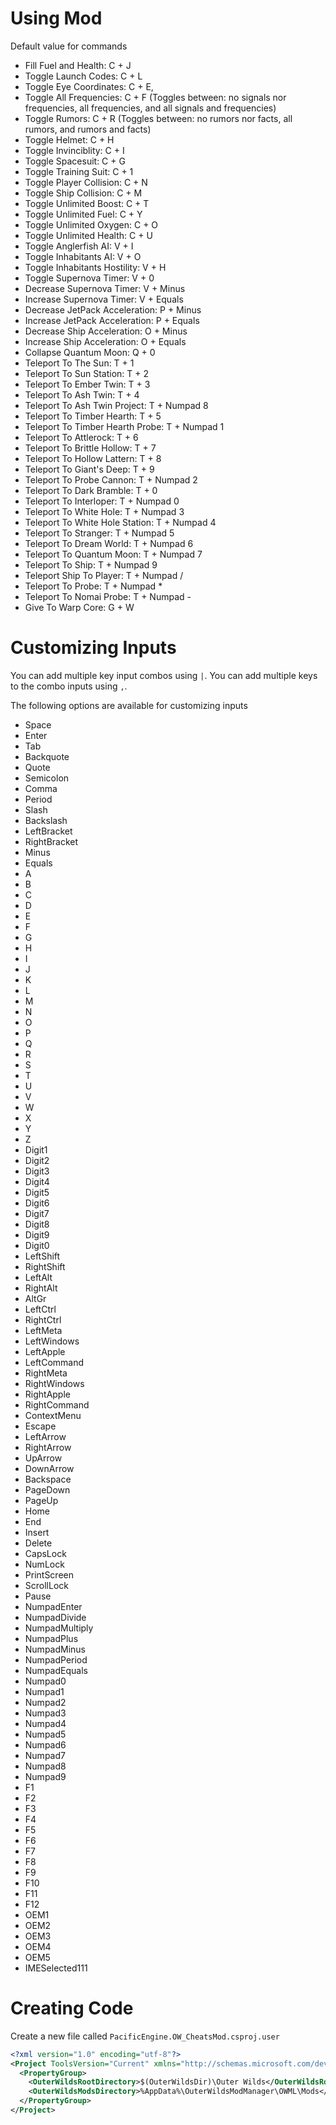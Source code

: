 # Using Mod
Default value for commands
* Fill Fuel and Health: C + J
* Toggle Launch Codes: C + L
* Toggle Eye Coordinates: C + E,
* Toggle All Frequencies: C + F (Toggles between: no signals nor frequencies, all frequencies, and all signals and frequencies)
* Toggle Rumors: C + R (Toggles between: no rumors nor facts, all rumors, and rumors and facts)
* Toggle Helmet: C + H
* Toggle Invinciblity: C + I
* Toggle Spacesuit: C + G
* Toggle Training Suit: C + 1
* Toggle Player Collision: C + N
* Toggle Ship Collision: C + M
* Toggle Unlimited Boost: C + T
* Toggle Unlimited Fuel: C + Y
* Toggle Unlimited Oxygen: C + O
* Toggle Unlimited Health: C + U
* Toggle Anglerfish AI: V + I
* Toggle Inhabitants AI: V + O
* Toggle Inhabitants Hostility: V + H
* Toggle Supernova Timer: V + 0
* Decrease Supernova Timer: V + Minus
* Increase Supernova Timer: V + Equals
* Decrease JetPack Acceleration: P + Minus
* Increase JetPack Acceleration: P + Equals
* Decrease Ship Acceleration: O + Minus
* Increase Ship Acceleration: O + Equals
* Collapse Quantum Moon: Q + 0
* Teleport To The Sun: T + 1
* Teleport To Sun Station: T + 2
* Teleport To Ember Twin: T + 3
* Teleport To Ash Twin: T + 4
* Teleport To Ash Twin Project: T + Numpad 8
* Teleport To Timber Hearth: T + 5
* Teleport To Timber Hearth Probe: T + Numpad 1
* Teleport To Attlerock: T + 6
* Teleport To Brittle Hollow: T + 7
* Teleport To Hollow Lattern: T + 8
* Teleport To Giant's Deep: T + 9
* Teleport To Probe Cannon: T + Numpad 2
* Teleport To Dark Bramble: T + 0
* Teleport To Interloper: T + Numpad 0
* Teleport To White Hole: T + Numpad 3
* Teleport To White Hole Station: T + Numpad 4
* Teleport To Stranger: T + Numpad 5
* Teleport To Dream World: T + Numpad 6
* Teleport To Quantum Moon: T + Numpad 7
* Teleport To Ship: T + Numpad 9
* Teleport Ship To Player: T + Numpad /
* Teleport To Probe: T + Numpad *
* Teleport To Nomai Probe: T + Numpad -
* Give To Warp Core: G + W

# Customizing Inputs
You can add multiple key input combos using `|`.
You can add multiple keys to the combo inputs using `,`.

The following options are available for customizing inputs
* Space
* Enter
* Tab
* Backquote
* Quote
* Semicolon
* Comma
* Period
* Slash
* Backslash
* LeftBracket
* RightBracket
* Minus
* Equals
* A
* B
* C
* D
* E
* F
* G
* H
* I
* J
* K
* L
* M
* N
* O
* P
* Q
* R
* S
* T
* U
* V
* W
* X
* Y
* Z
* Digit1
* Digit2
* Digit3
* Digit4
* Digit5
* Digit6
* Digit7
* Digit8
* Digit9
* Digit0
* LeftShift
* RightShift
* LeftAlt
* RightAlt
* AltGr
* LeftCtrl
* RightCtrl
* LeftMeta
* LeftWindows
* LeftApple
* LeftCommand
* RightMeta
* RightWindows
* RightApple
* RightCommand
* ContextMenu
* Escape
* LeftArrow
* RightArrow
* UpArrow
* DownArrow
* Backspace
* PageDown
* PageUp
* Home
* End
* Insert
* Delete
* CapsLock
* NumLock
* PrintScreen
* ScrollLock
* Pause
* NumpadEnter
* NumpadDivide
* NumpadMultiply
* NumpadPlus
* NumpadMinus
* NumpadPeriod
* NumpadEquals
* Numpad0
* Numpad1
* Numpad2
* Numpad3
* Numpad4
* Numpad5
* Numpad6
* Numpad7
* Numpad8
* Numpad9
* F1
* F2
* F3
* F4
* F5
* F6
* F7
* F8
* F9
* F10
* F11
* F12
* OEM1
* OEM2
* OEM3
* OEM4
* OEM5
* IMESelected111

# Creating Code
Create a new file called `PacificEngine.OW_CheatsMod.csproj.user`
```xml
<?xml version="1.0" encoding="utf-8"?>
<Project ToolsVersion="Current" xmlns="http://schemas.microsoft.com/developer/msbuild/2003">
  <PropertyGroup>
    <OuterWildsRootDirectory>$(OuterWildsDir)\Outer Wilds</OuterWildsRootDirectory>
    <OuterWildsModsDirectory>%AppData%\OuterWildsModManager\OWML\Mods</OuterWildsModsDirectory>
  </PropertyGroup>
</Project>
```
